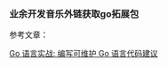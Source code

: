 ### 业余开发音乐外链获取go拓展包


参考文章：

[Go 语言实战: 编写可维护 Go 语言代码建议](https://github.com/llitfkitfk/go-best-practice)
